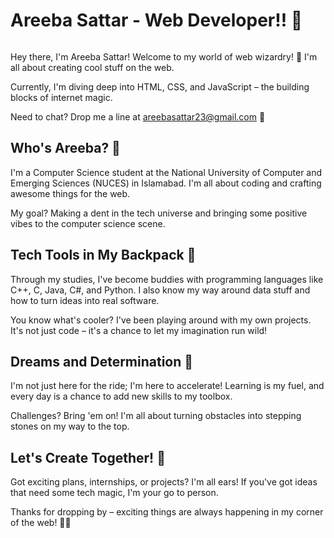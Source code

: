 # Areeba Sattar - Web Developer!! 🌟
<!-- Put this code anywhere in the body of your page where you want the badge to show up. -->

<div itemscope itemtype='http://schema.org/Person' class='fiverr-seller-widget' style='display: inline-block;'>
     <a itemprop='url' href=https://www.fiverr.com/areebasattar23 rel="nofollow" target="_blank" style='display: inline-block;'>
        <div class='fiverr-seller-content' id='fiverr-seller-widget-content-49068062-51e7-4caa-9511-3a3ea4cb9628' itemprop='contentURL' style='display: none;'></div>
        <div id='fiverr-widget-seller-data' style='display: none;'>
            <div itemprop='name' >areebasattar23</div>
            <div itemscope itemtype='http://schema.org/Organization'><span itemprop='name'>Fiverr</span></div>
            <div itemprop='jobtitle'>Seller</div>
            <div itemprop='description'>Greetings! I'm a dedicated Computer Science undergrad from NUCES, Islamabad. Proficient in C++, Java, and Python, I've brought projects to life like a real-time weather app, online clothing store, and photo editing website. With strong Front-End Dev skills and OOP expertise, I offer quality solutions. Connect with me on Fiverr to turn your ideas into reality!</div>
        </div>
    </a>
</div>

<script id='fiverr-seller-widget-script-49068062-51e7-4caa-9511-3a3ea4cb9628' src='https://widgets.fiverr.com/api/v1/seller/areebasattar23?widget_id=49068062-51e7-4caa-9511-3a3ea4cb9628' data-config='{"category_name":"Programming \u0026 Tech"}' async='true' defer='true'></script>



Hey there, I'm Areeba Sattar! Welcome to my world of web wizardry! 👋 I'm all about creating cool stuff on the web.

Currently, I'm diving deep into HTML, CSS, and JavaScript – the building blocks of internet magic.

Need to chat? Drop me a line at areebasattar23@gmail.com 📧

## Who's Areeba? 🤔

I'm a Computer Science student at the National University of Computer and Emerging Sciences (NUCES) in Islamabad. I'm all about coding and crafting awesome things for the web.

My goal? Making a dent in the tech universe and bringing some positive vibes to the computer science scene.

## Tech Tools in My Backpack 🎒

Through my studies, I've become buddies with programming languages like C++, C, Java, C#, and Python. I also know my way around data stuff and how to turn ideas into real software.

You know what's cooler? I've been playing around with my own projects. It's not just code – it's a chance to let my imagination run wild!

## Dreams and Determination 💪

I'm not just here for the ride; I'm here to accelerate! Learning is my fuel, and every day is a chance to add new skills to my toolbox.

Challenges? Bring 'em on! I'm all about turning obstacles into stepping stones on my way to the top.

## Let's Create Together! 🚀

Got exciting plans, internships, or projects? I'm all ears! If you've got ideas that need some tech magic, I'm your go to person.

Thanks for dropping by – exciting things are always happening in my corner of the web! 👩‍💻
